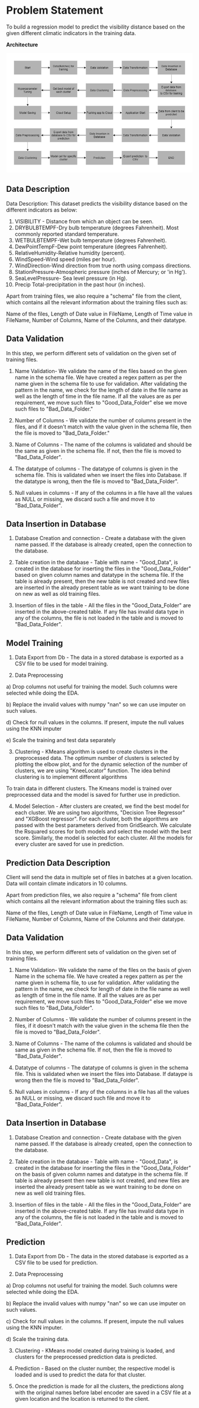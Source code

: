 # **Problem Statement**

To build a regression model to predict the visibility distance based on the given different climatic indicators in the training data.

**Architecture**

![a](static/Architecture.jpg)

## **Data Description**

Data Description: This dataset predicts the visibility distance based on the different indicators as below:

1. VISIBILITY - Distance from which an object can be seen.
2. DRYBULBTEMPF-Dry bulb temperature (degrees Fahrenheit). Most commonly reported standard temperature.
3. WETBULBTEMPF-Wet bulb temperature (degrees Fahrenheit).
4. DewPointTempF-Dew point temperature (degrees Fahrenheit).
5. RelativeHumidity-Relative humidity (percent).
6. WindSpeed-Wind speed (miles per hour).
7. WindDirection-Wind direction from true north using compass directions.
8. StationPressure-Atmospheric pressure (inches of Mercury; or &#39;in Hg&#39;).
9. SeaLevelPressure- Sea level pressure (in Hg).
10. Precip Total-precipitation in the past hour (in inches).

Apart from training files, we also require a &quot;schema&quot; file from the client, which contains all the relevant information about the training files such as:

Name of the files, Length of Date value in FileName, Length of Time value in FileName, Number of Columns, Name of the Columns, and their datatype.

## **Data Validation**

In this step, we perform different sets of validation on the given set of training files.

1. Name Validation- We validate the name of the files based on the given name in the schema file. We have created a regex pattern as per the name given in the schema file to use for validation. After validating the pattern in the name, we check for the length of date in the file name as well as the length of time in the file name. If all the values are as per requirement, we move such files to &quot;Good\_Data\_Folder&quot; else we move such files to &quot;Bad\_Data\_Folder.&quot;

1. Number of Columns - We validate the number of columns present in the files, and if it doesn&#39;t match with the value given in the schema file, then the file is moved to &quot;Bad\_Data\_Folder.&quot;

1. Name of Columns - The name of the columns is validated and should be the same as given in the schema file. If not, then the file is moved to &quot;Bad\_Data\_Folder&quot;.

1. The datatype of columns - The datatype of columns is given in the schema file. This is validated when we insert the files into Database. If the datatype is wrong, then the file is moved to &quot;Bad\_Data\_Folder&quot;.

1. Null values in columns - If any of the columns in a file have all the values as NULL or missing, we discard such a file and move it to &quot;Bad\_Data\_Folder&quot;.

## **Data Insertion in Database**

1) Database Creation and connection - Create a database with the given name passed. If the database is already created, open the connection to the database.

2) Table creation in the database - Table with name - &quot;Good\_Data&quot;, is created in the database for inserting the files in the &quot;Good\_Data\_Folder&quot; based on given column names and datatype in the schema file. If the table is already present, then the new table is not created and new files are inserted in the already present table as we want training to be done on new as well as old training files.

3) Insertion of files in the table - All the files in the &quot;Good\_Data\_Folder&quot; are inserted in the above-created table. If any file has invalid data type in any of the columns, the file is not loaded in the table and is moved to &quot;Bad\_Data\_Folder&quot;.

## **Model Training**

1) Data Export from Db - The data in a stored database is exported as a CSV file to be used for model training.

2) Data Preprocessing

a) Drop columns not useful for training the model. Such columns were selected while doing the EDA.

b) Replace the invalid values with numpy &quot;nan&quot; so we can use imputer on such values.

d) Check for null values in the columns. If present, impute the null values using the KNN imputer

e) Scale the training and test data separately

3) Clustering - KMeans algorithm is used to create clusters in the preprocessed data. The optimum number of clusters is selected by plotting the elbow plot, and for the dynamic selection of the number of clusters, we are using &quot;KneeLocator&quot; function. The idea behind clustering is to implement different algorithms

To train data in different clusters. The Kmeans model is trained over preprocessed data and the model is saved for further use in prediction.

4) Model Selection - After clusters are created, we find the best model for each cluster. We are using two algorithms, &quot;Decision Tree Regressor&quot; and &quot;XGBoost regressor&quot;. For each cluster, both the algorithms are passed with the best parameters derived from GridSearch. We calculate the Rsquared scores for both models and select the model with the best score. Similarly, the model is selected for each cluster. All the models for every cluster are saved for use in prediction.

## **Prediction Data Description**

Client will send the data in multiple set of files in batches at a given location. Data will contain climate indicators in 10 columns.

Apart from prediction files, we also require a &quot;schema&quot; file from client which contains all the relevant information about the training files such as:

Name of the files, Length of Date value in FileName, Length of Time value in FileName, Number of Columns, Name of the Columns and their datatype.

## **Data Validation**

In this step, we perform different sets of validation on the given set of training files.

1) Name Validation- We validate the name of the files on the basis of given Name in the schema file. We have created a regex pattern as per the name given in schema file, to use for validation. After validating the pattern in the name, we check for length of date in the file name as well as length of time in the file name. If all the values are as per requirement, we move such files to &quot;Good\_Data\_Folder&quot; else we move such files to &quot;Bad\_Data\_Folder&quot;.

2) Number of Columns - We validate the number of columns present in the files, if it doesn&#39;t match with the value given in the schema file then the file is moved to &quot;Bad\_Data\_Folder&quot;.

3) Name of Columns - The name of the columns is validated and should be same as given in the schema file. If not, then the file is moved to &quot;Bad\_Data\_Folder&quot;.

4) Datatype of columns - The datatype of columns is given in the schema file. This is validated when we insert the files into Database. If dataype is wrong then the file is moved to &quot;Bad\_Data\_Folder&quot;.

5) Null values in columns - If any of the columns in a file has all the values as NULL or missing, we discard such file and move it to &quot;Bad\_Data\_Folder&quot;.

## **Data Insertion in Database**

1) Database Creation and connection - Create database with the given name passed. If the database is already created, open the connection to the database.

2) Table creation in the database - Table with name - &quot;Good\_Data&quot;, is created in the database for inserting the files in the &quot;Good\_Data\_Folder&quot; on the basis of given column names and datatype in the schema file. If table is already present then new table is not created, and new files are inserted the already present table as we want training to be done on new as well old training files.

3) Insertion of files in the table - All the files in the &quot;Good\_Data\_Folder&quot; are inserted in the above-created table. If any file has invalid data type in any of the columns, the file is not loaded in the table and is moved to &quot;Bad\_Data\_Folder&quot;.

## **Prediction**

1) Data Export from Db - The data in the stored database is exported as a CSV file to be used for prediction.

2) Data Preprocessing

a) Drop columns not useful for training the model. Such columns were selected while doing the EDA.

b) Replace the invalid values with numpy &quot;nan&quot; so we can use imputer on such values.

c) Check for null values in the columns. If present, impute the null values using the KNN imputer.

d) Scale the training data.

3) Clustering - KMeans model created during training is loaded, and clusters for the preprocessed prediction data is predicted.

4) Prediction - Based on the cluster number, the respective model is loaded and is used to predict the data for that cluster.

5) Once the prediction is made for all the clusters, the predictions along with the original names before label encoder are saved in a CSV file at a given location and the location is returned to the client.
